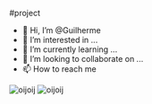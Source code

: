#project
- 👋 Hi, I’m @Guilherme
- 👀 I’m interested in ...
- 🌱 I’m currently learning ...
- 💞️ I’m looking to collaborate on ...
- 📫 How to reach me 

<!---
Guilherme8216s/Guilherme is a ✨ special ✨ repository because its `README.md` (this file) appears on your GitHub profile.
You can click the Preview link to take a look at your changes.
--->
  ![oijoij](https://a-static.mlcdn.com.br/800x560/adesivo-60x49cm-troll-face-meme-ref-ade3000-nebula-decor/nebuladecor/43930afc87b211eb8d384201ac1850e0/db4f65b7577f1eb31e35f17ae2095973.jpg)
  ![oijoij]()
